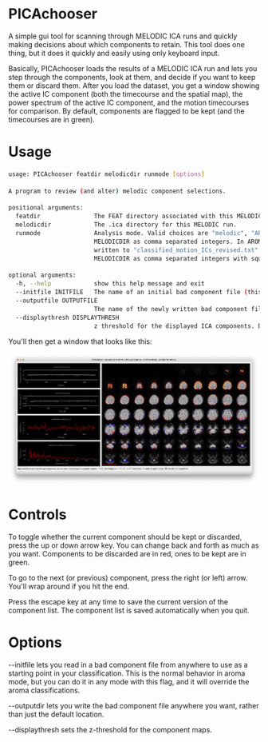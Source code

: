 # PICAchooser

A simple gui tool for scanning through MELODIC ICA runs and quickly making decisions about which components to retain.  This tool does one thing, but it does it quickly and easily using only keyboard input.

Basically, PICAchooser loads the results of a MELODIC ICA run and lets you step through the components, look at them, and decide if you want to keep them or discard them.  After you load the dataset, you get a window showing the active IC component (both the timecourse and the spatial map), the power spectrum of the active IC component, and the motion timecourses for comparison.  By default, components are flagged to be kept (and the timecourses are in green).


# Usage

``` bash
usage: PICAchooser featdir melodicdir runmode [options]

A program to review (and alter) melodic component selections.

positional arguments:
  featdir               The FEAT directory associated with this MELODIC run.
  melodicdir            The .ica directory for this MELODIC run.
  runmode               Analysis mode. Valid choices are "melodic", "AROMA", and "FIX". In melodic mode, the default output file is named "badcomponents.txt" and will be written to
                        MELODICDIR as comma separated integers. In AROMA mode, the file "classified_motion_ICs.txt" must exist in the parent of MELODICDIR; by default the output will be
                        written to "classified_motion_ICs_revised.txt" in the same directory. In FIX mode, the default output file is named "hand_labels_noise.txt" and will be written to
                        MELODICDIR as comma separated integers with square brackets surrounding the line.

optional arguments:
  -h, --help            show this help message and exit
  --initfile INITFILE   The name of an initial bad component file (this overrides the default input file for AROMA).
  --outputfile OUTPUTFILE
                        The name of the newly written bad component file (this overrides the default output file name).
  --displaythresh DISPLAYTHRESH
                        z threshold for the displayed ICA components. Default is 2.3.
```

You'll then get a window that looks like this:

![PICAchooser screenshot](https://github.com/bbfrederick/picachooser/blob/master/images/picachooser_screenshot.png)

# Controls


To toggle whether the current component should be kept or discarded, press the up or down arrow key.  You can change back and forth as much as you want. Components to be discarded are in red, ones to be kept are in green.

To go to the next (or previous) component, press the right (or left) arrow.  You'll wrap around if you hit the end.

Press the escape key at any time to save the current version of the component list.  The component list is saved automatically when you quit.


Options
=======
--initfile lets you read in a bad component file from anywhere to use as a starting point in your classification.  This is the normal behavior in aroma mode, but you can do it in any mode with this flag, and it will override the aroma classifications.

--outputdir lets you write the bad component file anywhere you want, rather than just the default location.

--displaythresh sets the z-threshold for the component maps.
